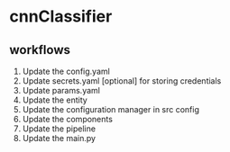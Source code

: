 # cnnClassifier

## workflows

1. Update the config.yaml
2. Update secrets.yaml [optional] for storing credentials
3. Update params.yaml
4. Update the entity
5. Update the configuration manager in src config
6. Update the components
7. Update the pipeline
8. Update the main.py
